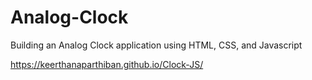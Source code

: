 # Analog-Clock
Building an Analog Clock application using HTML, CSS, and Javascript

https://keerthanaparthiban.github.io/Clock-JS/
